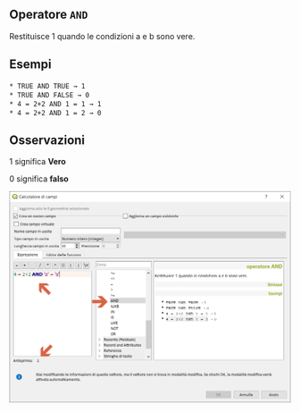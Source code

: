 ## Operatore `AND`

Restituisce 1 quando le condizioni a e b sono vere.

## Esempi
```
* TRUE AND TRUE → 1
* TRUE AND FALSE → 0
* 4 = 2+2 AND 1 = 1 → 1
* 4 = 2+2 AND 1 = 2 → 0
```

## Osservazioni

1 significa **Vero**

0 significa **falso**

<img src="/img/operatori/AND1.png">